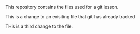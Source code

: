 This repository contains the files used for a git lesson.

This is a change to an exisiting file that git has already tracked

THis is a third change to the file.